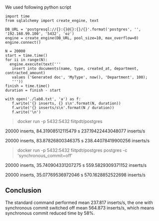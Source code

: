 We used following python script

 ```
import time
from sqlalchemy import create_engine, text

DB_URL = 'postgresql://{}:{}@{}:{}/{}'.format('postgres', '', '192.168.99.100', '5432', 'oz')
engine = create_engine(DB_URL, pool_size=10, max_overflow=0)
engine.connect()

N = 20000
start = time.time()
for ii in range(N):
   engine.execute(text('''
   	insert into documents(name, type, created_at, department, contracted_amount) 
   	values ('Generated doc', 'MyType', now(), 'Department', 100);
   	'''))
finish = time.time()
duration = finish - start

with open('./lab8.txt', 'a') as f:
	f.write('{} inserts, {} s\n'.format(N, duration))
	f.write('{} inserts/s\n'.format(N / duration))
	f.write('\n')
  ```

> docker run -p 5432:5432 fiitpdt/postgres

20000 inserts, 84.31908512115479 s
237.19422443048077 inserts/s

20000 inserts, 83.87826800346375 s
238.44078419900256 inserts/s

> docker run -p 5432:5432 fiitpdt/postgres postgres -c 'synchronous_commit=off'

20000 inserts, 35.740904331207275 s
559.5829309371152 inserts/s

20000 inserts, 35.07769536972046 s
570.1628852522698 inserts/s

## Conclusion

The standard command performed mean 237.817 inserts/s, the one with synchronous commit switched off mean 564.873 inserts/s, which means synchronous commit reduced time by 58%.
